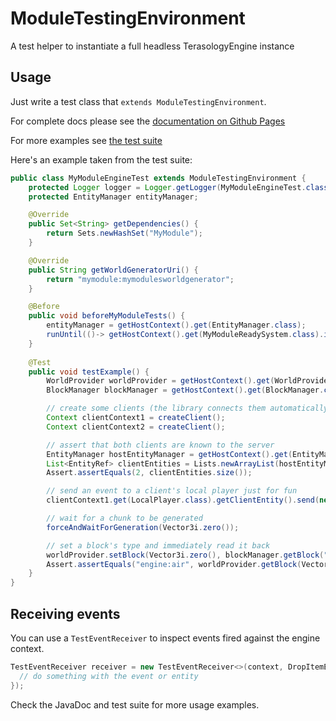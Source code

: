 # ModuleTestingEnvironment

A test helper to instantiate a full headless TerasologyEngine instance

## Usage

Just write a test class that `extends ModuleTestingEnvironment`.

For complete docs please see the
[documentation on Github Pages](https://terasology.github.io/ModuleTestingEnvironment/org/terasology/moduletestingenvironment/ModuleTestingEnvironment.html)

For more examples see
[the test suite](https://github.com/terasology/ModuleTestingEnvironment/tree/master/src/test/java/org/terasology/moduletestingenvironment)

Here's an example taken from the test suite:

```java
public class MyModuleEngineTest extends ModuleTestingEnvironment {
    protected Logger logger = Logger.getLogger(MyModuleEngineTest.class.getName());
    protected EntityManager entityManager;

    @Override
    public Set<String> getDependencies() {
        return Sets.newHashSet("MyModule");
    }

    @Override
    public String getWorldGeneratorUri() {
        return "mymodule:mymodulesworldgenerator";
    }

    @Before
    public void beforeMyModuleTests() {
        entityManager = getHostContext().get(EntityManager.class);
        runUntil(()-> getHostContext().get(MyModuleReadySystem.class).isMyModuleReady());
    }
    
    @Test
    public void testExample() {
        WorldProvider worldProvider = getHostContext().get(WorldProvider.class);
        BlockManager blockManager = getHostContext().get(BlockManager.class);

        // create some clients (the library connects them automatically)
        Context clientContext1 = createClient();
        Context clientContext2 = createClient();

        // assert that both clients are known to the server
        EntityManager hostEntityManager = getHostContext().get(EntityManager.class);
        List<EntityRef> clientEntities = Lists.newArrayList(hostEntityManager.getEntitiesWith(ClientComponent.class));
        Assert.assertEquals(2, clientEntities.size());

        // send an event to a client's local player just for fun
        clientContext1.get(LocalPlayer.class).getClientEntity().send(new ResetCameraEvent());

        // wait for a chunk to be generated
        forceAndWaitForGeneration(Vector3i.zero());

        // set a block's type and immediately read it back
        worldProvider.setBlock(Vector3i.zero(), blockManager.getBlock("engine:air"));
        Assert.assertEquals("engine:air", worldProvider.getBlock(Vector3f.zero()).getURI().toString());
    }
}
```

## Receiving events

You can use a `TestEventReceiver` to inspect events fired against the engine context.

```java
TestEventReceiver receiver = new TestEventReceiver<>(context, DropItemEvent.class, (event, entity) -> {
  // do something with the event or entity
});
```

Check the JavaDoc and test suite for more usage examples.
